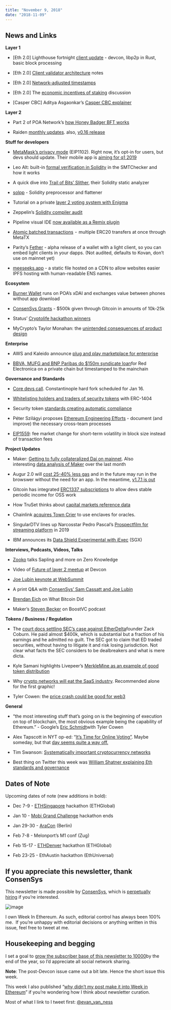 ```yaml
---
title: "November 9, 2018"
date: "2018-11-09"
---
```


## News and Links

**Layer 1**

- \[Eth 2.0\] Lighthouse fortnight [client update](https://t.umblr.com/redirect?z=https%3A%2F%2Flighthouse.sigmaprime.io%2Fupdate-03.html&t=Y2YwNjExNDA2ZmIwMGI5YjI1NzRlYjRjY2VkMjMwNTZjOWIxNjI1NSxkUnphNUxwaA%3D%3D&b=t%3AQ8svKXOQOFn4j1wJ-IeWRA&p=https%3A%2F%2Fwww.weekinethereum.com%2Fpost%2F179945284633%2Fnovember-9-2018&m=0) - devcon, libp2p in Rust, basic block processing  
    
- \[Eth 2.0\] [Client validator architecture](https://t.umblr.com/redirect?z=https%3A%2F%2Fhackmd.io%2Fs%2FrJl05Lk6X&t=ZDk0NzcwZjI0MmM4ODc0OTcyYmUxZWE2ZGQ4MWY3N2I0NTBkYzMwOSxkUnphNUxwaA%3D%3D&b=t%3AQ8svKXOQOFn4j1wJ-IeWRA&p=https%3A%2F%2Fwww.weekinethereum.com%2Fpost%2F179945284633%2Fnovember-9-2018&m=0) notes  
    
- \[Eth 2.0\] [Network-adjusted timestamps](https://t.umblr.com/redirect?z=https%3A%2F%2Fethresear.ch%2Ft%2Fnetwork-adjusted-timestamps%2F4187&t=ZjIwODM1NGVlZGNmZjMwYzFmYzJjNmZmNjlmZWYzZjk4Y2MyZmU2OCxkUnphNUxwaA%3D%3D&b=t%3AQ8svKXOQOFn4j1wJ-IeWRA&p=https%3A%2F%2Fwww.weekinethereum.com%2Fpost%2F179945284633%2Fnovember-9-2018&m=0)  
    
- \[Eth 2.0\] The [economic incentives of staking](https://t.umblr.com/redirect?z=https%3A%2F%2Fethresear.ch%2Ft%2Fthe-economic-incentives-of-staking-in-serenity%2F4157&t=ZTZmMWQyMjU4M2I4ZTVlZGI3MWQyZGFkNmRmYjUzYjZkY2E1ZjcwNSxkUnphNUxwaA%3D%3D&b=t%3AQ8svKXOQOFn4j1wJ-IeWRA&p=https%3A%2F%2Fwww.weekinethereum.com%2Fpost%2F179945284633%2Fnovember-9-2018&m=0) discussion  
    
- \[Casper CBC\] Aditya Asgaonkar’s [Casper CBC explainer](https://t.umblr.com/redirect?z=https%3A%2F%2Fmedium.com%2F%40aditya.asgaonkar%2Fcasper-cbc-simplified-2370922f9aa6&t=MWEyZjgxMmE2M2Y2MTBhZWQxNjZhY2JmOTgwZTg3YTczMzZjYjU4NCxkUnphNUxwaA%3D%3D&b=t%3AQ8svKXOQOFn4j1wJ-IeWRA&p=https%3A%2F%2Fwww.weekinethereum.com%2Fpost%2F179945284633%2Fnovember-9-2018&m=0)  
    

**Layer 2**

- Part 2 of POA Network’s [how Honey Badger BFT works](https://t.umblr.com/redirect?z=https%3A%2F%2Fmedium.com%2Fpoa-network%2Fpoa-network-how-honey-badger-bft-consensus-works-4b16c0f1ff94&t=OTNmZWY5YTg5ZmY3ZTAyODhmNWQ0NWJiYzY0OWQwYTA1ZDY5MTcxMyxkUnphNUxwaA%3D%3D&b=t%3AQ8svKXOQOFn4j1wJ-IeWRA&p=https%3A%2F%2Fwww.weekinethereum.com%2Fpost%2F179945284633%2Fnovember-9-2018&m=0)  
    
- Raiden [monthly updates](https://t.umblr.com/redirect?z=https%3A%2F%2Fmedium.com%2Fraiden-network%2Fraiden-pulse-2-news-from-september-and-october-6a6c6be8ad67&t=OTU3MzFhNzQ0NWY4YThiZTlkZjIxNDE0ZWZmMGUxODhkMTU5ZGI0MSxkUnphNUxwaA%3D%3D&b=t%3AQ8svKXOQOFn4j1wJ-IeWRA&p=https%3A%2F%2Fwww.weekinethereum.com%2Fpost%2F179945284633%2Fnovember-9-2018&m=0). also, [v0.16 release](https://t.umblr.com/redirect?z=https%3A%2F%2Fgithub.com%2Fraiden-network%2Fraiden%2Freleases%2Ftag%2Fv0.16.0&t=ZGUwNTg2NWYxNGNkNGM3YTcyMjJkNjVkNGMyMzAwZDdjYTkwOGYyNixkUnphNUxwaA%3D%3D&b=t%3AQ8svKXOQOFn4j1wJ-IeWRA&p=https%3A%2F%2Fwww.weekinethereum.com%2Fpost%2F179945284633%2Fnovember-9-2018&m=0)  
    

**Stuff for developers**

- [MetaMask’s privacy mode](https://t.umblr.com/redirect?z=https%3A%2F%2Fmedium.com%2Fmetamask%2Fintroducing-privacy-mode-42549d4870fa&t=ODZjMGVkOWI5NmExM2VjYWJkYTE0ZTVmMDg1Yzk5YWZkNTliZjEwYSxkUnphNUxwaA%3D%3D&b=t%3AQ8svKXOQOFn4j1wJ-IeWRA&p=https%3A%2F%2Fwww.weekinethereum.com%2Fpost%2F179945284633%2Fnovember-9-2018&m=0) (EIP1102). Right now, it’s opt-in for users, but devs should update. Their mobile app is [aiming for q1 2019](https://t.umblr.com/redirect?z=https%3A%2F%2Fmedium.com%2Fmetamask%2Fmetamask-monthly-october-64d12d4d1c9c&t=NjBhYzI3MWFmZTc3YzkzMGViNmRjZWI5ZGVjNzFmYWZlNjMwNDcxZSxkUnphNUxwaA%3D%3D&b=t%3AQ8svKXOQOFn4j1wJ-IeWRA&p=https%3A%2F%2Fwww.weekinethereum.com%2Fpost%2F179945284633%2Fnovember-9-2018&m=0)  
    
- Leo Alt: built-in [formal verification in Solidity](https://t.umblr.com/redirect?z=https%3A%2F%2Fmedium.com%2F%40leonardoalt%2Fformal-verification-in-solidity-5cbff7b7ff8&t=NmFhOWI0ZmRhMDNiODI3NTczOGRmNTU2MTZmYzZiZTliZWUwYzQzMSxkUnphNUxwaA%3D%3D&b=t%3AQ8svKXOQOFn4j1wJ-IeWRA&p=https%3A%2F%2Fwww.weekinethereum.com%2Fpost%2F179945284633%2Fnovember-9-2018&m=0) in the SMTChecker and how it works  
    
- A quick dive into [Trail of Bits’ Slither](https://t.umblr.com/redirect?z=https%3A%2F%2Fbshastry.github.io%2F2018%2F11%2F05%2FDeconstructing-ToBs-Slither.html&t=MmFiOTdjNjcwZDQwMzlkZDk5ZWVhYTdlZmUwZWY1NGRmMTllNDczYixkUnphNUxwaA%3D%3D&b=t%3AQ8svKXOQOFn4j1wJ-IeWRA&p=https%3A%2F%2Fwww.weekinethereum.com%2Fpost%2F179945284633%2Fnovember-9-2018&m=0), their Solidity static analyzer  
    
- [solpp](https://t.umblr.com/redirect?z=https%3A%2F%2Fgithub.com%2Fmerklejerk%2Fsolpp&t=YTk3NTIxNDM4N2Q1ZDkzMmE0MmZkYjhhMjRhZWU0MTQyYjc2MmZkYixkUnphNUxwaA%3D%3D&b=t%3AQ8svKXOQOFn4j1wJ-IeWRA&p=https%3A%2F%2Fwww.weekinethereum.com%2Fpost%2F179945284633%2Fnovember-9-2018&m=0) - Solidity preprocessor and flattener  
    
- Tutorial on a private [layer 2 voting system with Enigma](https://t.umblr.com/redirect?z=https%3A%2F%2Fblog.enigma.co%2Fsecret-voting-an-update-code-walkthrough-605e8635e725&t=OTAzNjM4MThkN2QwZmE3YmQ2YjMxMmNjMWU4MTJlNmVmMDViNWQ4ZSxkUnphNUxwaA%3D%3D&b=t%3AQ8svKXOQOFn4j1wJ-IeWRA&p=https%3A%2F%2Fwww.weekinethereum.com%2Fpost%2F179945284633%2Fnovember-9-2018&m=0)  
    
- Zeppelin’s [Solidity compiler audit](https://t.umblr.com/redirect?z=https%3A%2F%2Fblog.zeppelin.solutions%2Fsolidity-compiler-audit-8cfc0316a420&t=ZTA1NzhlMjg3NDEyMGMxOTM4ZGQxNDhlYzM0ZmU2NzUyMDJlODU3NixkUnphNUxwaA%3D%3D&b=t%3AQ8svKXOQOFn4j1wJ-IeWRA&p=https%3A%2F%2Fwww.weekinethereum.com%2Fpost%2F179945284633%2Fnovember-9-2018&m=0)  
    
- Pipeline visual IDE [now available as a Remix plugin](https://t.umblr.com/redirect?z=https%3A%2F%2Fwww.youtube.com%2Fwatch%3Fv%3DkOhmv9uj1mI&t=MDZjMjQwNmFmNTNkYTk4NzVjZmI4NDYxZmQ2OTFlMjY1NjA1NzFmZixkUnphNUxwaA%3D%3D&b=t%3AQ8svKXOQOFn4j1wJ-IeWRA&p=https%3A%2F%2Fwww.weekinethereum.com%2Fpost%2F179945284633%2Fnovember-9-2018&m=0)  
    
- [Atomic batched transactions](https://t.umblr.com/redirect?z=https%3A%2F%2Fmedium.com%2Flimechain%2Fatomic-batched-transactions-solving-erc-20-problems-through-metatx-a62e2b85c695&t=NGNjODdkMjkyNTY5OTJhZDQ0ODM0NThlMmQxNjAyM2ZiYWQxMDgxMyxkUnphNUxwaA%3D%3D&b=t%3AQ8svKXOQOFn4j1wJ-IeWRA&p=https%3A%2F%2Fwww.weekinethereum.com%2Fpost%2F179945284633%2Fnovember-9-2018&m=0)  -  multiple ERC20 transfers at once through MetaTX  
    
- Parity’s [Fether](https://t.umblr.com/redirect?z=https%3A%2F%2Fmedium.com%2Fparitytech%2Fparity-fether-alpha-is-here-a-decentralised-light-client-based-wallet-d9f5c992dfc8&t=YjNkNjFlNGRkYWRlYjc3Mjk0ZjBkYjM5ODU4YzI0NGUxNmFkZTQ4OCxkUnphNUxwaA%3D%3D&b=t%3AQ8svKXOQOFn4j1wJ-IeWRA&p=https%3A%2F%2Fwww.weekinethereum.com%2Fpost%2F179945284633%2Fnovember-9-2018&m=0) - alpha release of a wallet with a light client, so you can embed light clients in your dapps. (Not audited, defaults to Kovan, don’t use on mainnet yet)  
    
- [meeseeks.app](https://t.umblr.com/redirect?z=https%3A%2F%2Fmeeseeks.app%2F&t=NjhhMGZlYWEwNDViNTdjZjM3YjMwOTMyNTkxNDdiMDA3YWYyODJmOSxkUnphNUxwaA%3D%3D&b=t%3AQ8svKXOQOFn4j1wJ-IeWRA&p=https%3A%2F%2Fwww.weekinethereum.com%2Fpost%2F179945284633%2Fnovember-9-2018&m=0) - a static file hosted on a CDN to allow websites easier IPFS hosting with human-readable ENS names.  
    

**Ecosystem**

- [Burner Wallet](https://t.umblr.com/redirect?z=https%3A%2F%2Fmedium.com%2F%40austin_48503%2Fethereum-in-emerging-economies-b235f8dac2f2&t=YWFhNjhkNjIxNzc3ODAzNThiZWUwOGEwYWY5NzBhNmU1ZTAwZGQxZSxkUnphNUxwaA%3D%3D&b=t%3AQ8svKXOQOFn4j1wJ-IeWRA&p=https%3A%2F%2Fwww.weekinethereum.com%2Fpost%2F179945284633%2Fnovember-9-2018&m=0) runs on POA’s xDAI and exchanges value between phones without app download  
    
- [ConsenSys Grants](https://t.umblr.com/redirect?z=https%3A%2F%2Fcontent.consensys.net%2Fwp-content%2Fuploads%2FConsenSys-Grants-Press-Release_v1_10_18_18.pdf&t=ZTQ0MjYxOTdlNDJhYTI1NGMxOGRkNTVkNmVmZTljNDdmODU2YjRmZSxkUnphNUxwaA%3D%3D&b=t%3AQ8svKXOQOFn4j1wJ-IeWRA&p=https%3A%2F%2Fwww.weekinethereum.com%2Fpost%2F179945284633%2Fnovember-9-2018&m=0) - $500k given through Gitcoin in amounts of 10k-25k  
    
- Status’ [Cryptolife hackathon winners](https://t.umblr.com/redirect?z=https%3A%2F%2Four.status.im%2Fcryptolife-winners-round-up%2F&t=NWZiODVhZjgzZjFjNTdlMGM2YTg0YzEzYzNiZDhhNTVlNjhmNGVhMyxkUnphNUxwaA%3D%3D&b=t%3AQ8svKXOQOFn4j1wJ-IeWRA&p=https%3A%2F%2Fwww.weekinethereum.com%2Fpost%2F179945284633%2Fnovember-9-2018&m=0)  
    
- MyCrypto’s Taylor Monahan: the [unintended consequences of product design](https://t.umblr.com/redirect?z=https%3A%2F%2Fmedium.com%2Fmycrypto%2Fthe-unintended-consequences-of-product-design-d35fcdfe777d&t=NGUwNDU2YWFlODE3NjA0OTJiODljNTg4ZjlmOGNhZTIzMWExNDQzMixkUnphNUxwaA%3D%3D&b=t%3AQ8svKXOQOFn4j1wJ-IeWRA&p=https%3A%2F%2Fwww.weekinethereum.com%2Fpost%2F179945284633%2Fnovember-9-2018&m=0)  
    

**Enterprise**

- AWS and Kaleido announce [plug and play marketplace for enterprise](https://t.umblr.com/redirect?z=https%3A%2F%2Fkaleido.io%2Fkaleido-launches-blockchain-marketplace-with-plug-and-play-services-and-solution-partnership-program%2F&t=MTBjNDdiNTliNzkwNTk3ODRkYzY2OTZjNWZjODEwMzQ3MzIyMmQ4NyxkUnphNUxwaA%3D%3D&b=t%3AQ8svKXOQOFn4j1wJ-IeWRA&p=https%3A%2F%2Fwww.weekinethereum.com%2Fpost%2F179945284633%2Fnovember-9-2018&m=0)  
    
- [BBVA, MUFG and BNP Paribas do $150m syndicate loan](https://t.umblr.com/redirect?z=https%3A%2F%2Farchive.fo%2FcMRS2&t=ZDNhMDUxMDI0OTVhZjZmZTY2MzAwNjMxYTlkNTllYWJhYjEyNTQxMSxkUnphNUxwaA%3D%3D&b=t%3AQ8svKXOQOFn4j1wJ-IeWRA&p=https%3A%2F%2Fwww.weekinethereum.com%2Fpost%2F179945284633%2Fnovember-9-2018&m=0)for Red Electronica on a private chain but timestamped to the mainchain  
    

**Governance and Standards**

- [Core devs call](https://t.umblr.com/redirect?z=https%3A%2F%2Fyoutu.be%2FDUUOCDxvKbw&t=YzZhNDNhZmI3ZmNmZDFjMzZjMDc3OTczOWQ3YWVlY2RkYjY4MDkxZCxkUnphNUxwaA%3D%3D&b=t%3AQ8svKXOQOFn4j1wJ-IeWRA&p=https%3A%2F%2Fwww.weekinethereum.com%2Fpost%2F179945284633%2Fnovember-9-2018&m=0). Constantinople hard fork scheduled for Jan 16. 
    
- [Whitelisting holders and traders of security tokens](https://t.umblr.com/redirect?z=https%3A%2F%2Fmedium.com%2Ferc1404%2Frestricting-who-can-hold-and-trade-your-security-tokens-with-erc-1404-and-whitelisting-b8a1376f31d2%3Fref%3Dweekinethereum&t=Mjg1ZGMzMzVmMmMyNTBkYWM0MzA2NTcxNmEyM2NkYTA4NTU4NjFkMixkUnphNUxwaA%3D%3D&b=t%3AQ8svKXOQOFn4j1wJ-IeWRA&p=https%3A%2F%2Fwww.weekinethereum.com%2Fpost%2F179945284633%2Fnovember-9-2018&m=0) with ERC-1404  
    
- Security token [standards creating automatic compliance](https://t.umblr.com/redirect?z=https%3A%2F%2Fmedium.com%2Ffluidity%2Fautomatic-regulatory-compliance-with-ethereum-892f01ef9eaa&t=YTMxN2U2NzQ5OTdjYjE0OTdkNzNiNjI3YzVhZTQ3MzY4NGZiOWQ1YSxkUnphNUxwaA%3D%3D&b=t%3AQ8svKXOQOFn4j1wJ-IeWRA&p=https%3A%2F%2Fwww.weekinethereum.com%2Fpost%2F179945284633%2Fnovember-9-2018&m=0)  
    
- Péter Szilágyi proposes [Ethereum Engineering Efforts](https://t.umblr.com/redirect?z=https%3A%2F%2Fgithub.com%2Fkaralabe%2Feee&t=MTY3NjQ4OTIxYjNlZTExYjhmYmZlNTNjYzUwNDljZjkwODM1OTBlNixkUnphNUxwaA%3D%3D&b=t%3AQ8svKXOQOFn4j1wJ-IeWRA&p=https%3A%2F%2Fwww.weekinethereum.com%2Fpost%2F179945284633%2Fnovember-9-2018&m=0) - document (and improve) the necessary cross-team processes  
    
- [EIP1559](https://t.umblr.com/redirect?z=https%3A%2F%2Fgithub.com%2Fethereum%2FEIPs%2Fissues%2F1559&t=OWU0OGYzZWQ5NWYwMTU5OTNjMWE2NTBjNzU4ZmRlMzVkMGJlNjcxNCxkUnphNUxwaA%3D%3D&b=t%3AQ8svKXOQOFn4j1wJ-IeWRA&p=https%3A%2F%2Fwww.weekinethereum.com%2Fpost%2F179945284633%2Fnovember-9-2018&m=0): fee market change for short-term volatility in block size instead of transaction fees  
    

**Project Updates**

- Maker: [Getting to fully collateralized Dai on mainnet](https://t.umblr.com/redirect?z=https%3A%2F%2Fmedium.com%2Fmakerdao%2Fthe-road-to-mainnet-release-21931d47f857&t=NzhmZTI0MTAxMTI4NTYzYzUzNjBhYjRmN2IyMDg3NDIwYjlmNjgyMixkUnphNUxwaA%3D%3D&b=t%3AQ8svKXOQOFn4j1wJ-IeWRA&p=https%3A%2F%2Fwww.weekinethereum.com%2Fpost%2F179945284633%2Fnovember-9-2018&m=0). Also interesting [data analysis of Maker](https://t.umblr.com/redirect?z=https%3A%2F%2Fmedium.com%2F%40Trustless_State%2Fmakerdao-what-doesnt-kill-it-makes-it-stronger-7902285542ab&t=ZjJhODM1ZWE3ZTExYzQ4MjJjYmIwZTYzNWYwNWUwZTk0OTBmOTg2OCxkUnphNUxwaA%3D%3D&b=t%3AQ8svKXOQOFn4j1wJ-IeWRA&p=https%3A%2F%2Fwww.weekinethereum.com%2Fpost%2F179945284633%2Fnovember-9-2018&m=0) over the last month  
    
- Augur 2.0 will [cost 25-40% less gas](https://t.umblr.com/redirect?z=https%3A%2F%2Fmedium.com%2F%40AugurProject%2Faugur-weekly-report-november-7th-c4b7c6fd51ab&t=NTgyMzNjYmFiMTI1NTYxMmJlZTRkMmVkNmQ0MzE3NWY5MjFiN2RmMyxkUnphNUxwaA%3D%3D&b=t%3AQ8svKXOQOFn4j1wJ-IeWRA&p=https%3A%2F%2Fwww.weekinethereum.com%2Fpost%2F179945284633%2Fnovember-9-2018&m=0) and in the future may run in the browswer without the need for an app. In the meantime, [v1.7.1 is out](https://t.umblr.com/redirect?z=https%3A%2F%2Fgithub.com%2FAugurProject%2Faugur-app%2Freleases%2Ftag%2Fv1.7.1&t=ZDI3MjU3YzEzYzY1YzhmMWZmN2YzOTUwNzYwODlmZWU1YTZmYWNhZixkUnphNUxwaA%3D%3D&b=t%3AQ8svKXOQOFn4j1wJ-IeWRA&p=https%3A%2F%2Fwww.weekinethereum.com%2Fpost%2F179945284633%2Fnovember-9-2018&m=0)  
    
- Gitcoin has integrated [ERC1337 subscriptions](https://t.umblr.com/redirect?z=https%3A%2F%2Fmedia.consensys.net%2Fsubscription-services-on-the-blockchain-are-here-a6b6a097dd4&t=ZjExNTRkOGFiYTMxMmFjZDEyNGVmOGI2Yzk0YmMzMThlMWI1N2YzOSxkUnphNUxwaA%3D%3D&b=t%3AQ8svKXOQOFn4j1wJ-IeWRA&p=https%3A%2F%2Fwww.weekinethereum.com%2Fpost%2F179945284633%2Fnovember-9-2018&m=0) to allow devs stable periodic income for OSS work  
    
- How TruSet thinks about [capital markets reference data](https://t.umblr.com/redirect?z=https%3A%2F%2Fmedia.consensys.net%2Fthe-quest-for-clean-data-33d36343ff65&t=ZTQ4YjRjZGM5MzdmZmM2MGU5NGI3NzAzMmRlZjg5ZWY0YjYwY2RiZSxkUnphNUxwaA%3D%3D&b=t%3AQ8svKXOQOFn4j1wJ-IeWRA&p=https%3A%2F%2Fwww.weekinethereum.com%2Fpost%2F179945284633%2Fnovember-9-2018&m=0)  
    
- Chainlink [acquires Town Crier](https://t.umblr.com/redirect?z=https%3A%2F%2Fwww.prnewswire.com%2Fnews-releases%2Fchainlink-acquires-town-crier-from-the-initiative-for-cryptocurrencies-and-contracts-300741835.html%3Ftc%3Dweekinethereum&t=NjljM2Y4MDcyMzYyMjE2MzY5NTdiNTlhN2U0ODZkY2JkZWNkZWZjMyxkUnphNUxwaA%3D%3D&b=t%3AQ8svKXOQOFn4j1wJ-IeWRA&p=https%3A%2F%2Fwww.weekinethereum.com%2Fpost%2F179945284633%2Fnovember-9-2018&m=0) to use enclaves for oracles.  
    
- SingularDTV lines up Narcosstar Pedro Pascal’s [Prospect](https://t.umblr.com/redirect?z=https%3A%2F%2Fvariety.com%2F2018%2Ffilm%2Fnews%2Fpedro-pascal-prospect-dust-platform-1202943690%2Famp%2F&t=Yzg2NDZjYjdlYTcxZmIzYmJlZjJjYThmMjdmNmI0NzMwN2JkNzFkZSxkUnphNUxwaA%3D%3D&b=t%3AQ8svKXOQOFn4j1wJ-IeWRA&p=https%3A%2F%2Fwww.weekinethereum.com%2Fpost%2F179945284633%2Fnovember-9-2018&m=0)[film for streaming platform](https://t.umblr.com/redirect?z=https%3A%2F%2Fvariety.com%2F2018%2Ffilm%2Fnews%2Fpedro-pascal-prospect-dust-platform-1202943690%2Famp%2F&t=Yzg2NDZjYjdlYTcxZmIzYmJlZjJjYThmMjdmNmI0NzMwN2JkNzFkZSxkUnphNUxwaA%3D%3D&b=t%3AQ8svKXOQOFn4j1wJ-IeWRA&p=https%3A%2F%2Fwww.weekinethereum.com%2Fpost%2F179945284633%2Fnovember-9-2018&m=0) in 2019  
    
- IBM announces its [Data Shield Experimental with iExec](https://t.umblr.com/redirect?z=https%3A%2F%2Fwww.ibm.com%2Fblogs%2Fbluemix%2F2018%2F11%2Fannouncing-ibm-cloud-data-shield-experimental%2F&t=YmZhZDdkYTk4NGI2NTEwZDA0ZDJjMmM3Mjk4NTQxNWY4NTU1MDBjNyxkUnphNUxwaA%3D%3D&b=t%3AQ8svKXOQOFn4j1wJ-IeWRA&p=https%3A%2F%2Fwww.weekinethereum.com%2Fpost%2F179945284633%2Fnovember-9-2018&m=0) (SGX)  
    

**Interviews, Podcasts, Videos, Talks**

- [Zooko](https://t.umblr.com/redirect?z=https%3A%2F%2Fwww.zeroknowledge.fm%2F50&t=MDhhMmI0ZGNkNjkzMTBkOWQ5ZWIzMWMwMzg2M2Q0OTBmMTIzM2E5NCxkUnphNUxwaA%3D%3D&b=t%3AQ8svKXOQOFn4j1wJ-IeWRA&p=https%3A%2F%2Fwww.weekinethereum.com%2Fpost%2F179945284633%2Fnovember-9-2018&m=0) talks Sapling and more on Zero Knowledge  
    
- Video of [Future of layer 2 meetup](https://t.umblr.com/redirect?z=https%3A%2F%2Fwww.youtube.com%2Fwatch%3Fv%3DAkl70GiUcl8&t=MDI1MWVhNGFhZWRlYzk3ZDM2ODNlNjYzNjU1ZjkyY2UzZmYzMmRhNCxkUnphNUxwaA%3D%3D&b=t%3AQ8svKXOQOFn4j1wJ-IeWRA&p=https%3A%2F%2Fwww.weekinethereum.com%2Fpost%2F179945284633%2Fnovember-9-2018&m=0) at Devcon  
    
- [Joe Lubin keynote at WebSummit](https://t.umblr.com/redirect?z=https%3A%2F%2Fwww.youtube.com%2Fwatch%3Fv%3DgEygkwhPdDk&t=ODdmOWFkYTBjMTUxNjI3Mzg4YzRiZWRhOGNiNDk2NDk3NTk4NjI4MyxkUnphNUxwaA%3D%3D&b=t%3AQ8svKXOQOFn4j1wJ-IeWRA&p=https%3A%2F%2Fwww.weekinethereum.com%2Fpost%2F179945284633%2Fnovember-9-2018&m=0)  
    
- A print Q&A with [ConsenSys’ Sam Cassatt and Joe Lubin](https://t.umblr.com/redirect?z=https%3A%2F%2Fhackernoon.com%2Fnew-protocols-for-old-asset-classes-4f1a8a18a0b7&t=MzkzMmM2OWU2NzYxYjVhMGJkODY2MjA3M2EzNzljMmJiYTUxZmYyOSxkUnphNUxwaA%3D%3D&b=t%3AQ8svKXOQOFn4j1wJ-IeWRA&p=https%3A%2F%2Fwww.weekinethereum.com%2Fpost%2F179945284633%2Fnovember-9-2018&m=0)  
    
- [Brendan Eich](https://t.umblr.com/redirect?z=https%3A%2F%2Fwww.whatbitcoindid.com%2Fpodcast%2Fbraves-brendan-eich-on-fixing-online-advertising&t=YTE4MTU5NWQ3M2EzMzZjMjc4ZDM4NzMwNDYxNjA2YTg4ZTNjZjQxZCxkUnphNUxwaA%3D%3D&b=t%3AQ8svKXOQOFn4j1wJ-IeWRA&p=https%3A%2F%2Fwww.weekinethereum.com%2Fpost%2F179945284633%2Fnovember-9-2018&m=0) on What Bitcoin Did  
    
- Maker’s [Steven Becker](https://t.umblr.com/redirect?z=https%3A%2F%2Ftheboostvcpodcast.simplecast.fm%2Fmakerdao&t=ZmFjM2Y4NTBmN2Q2NGIyMjAyYzY4NGVjYTJiYjEzYTE3MDliZThlNCxkUnphNUxwaA%3D%3D&b=t%3AQ8svKXOQOFn4j1wJ-IeWRA&p=https%3A%2F%2Fwww.weekinethereum.com%2Fpost%2F179945284633%2Fnovember-9-2018&m=0) on BoostVC podcast  
    

**Tokens / Business / Regulation**

- The [court docs settling SEC’s case against EtherDelta](https://t.umblr.com/redirect?z=https%3A%2F%2Fwww.sec.gov%2Flitigation%2Fadmin%2F2018%2F34-84553.pdf&t=ZTk2ZjdmMzM4Nzk4NDQxMTVmZGMxZTZjMTI2M2YxMWE4ZjE3YTkwZSxkUnphNUxwaA%3D%3D&b=t%3AQ8svKXOQOFn4j1wJ-IeWRA&p=https%3A%2F%2Fwww.weekinethereum.com%2Fpost%2F179945284633%2Fnovember-9-2018&m=0)founder Zack Coburn. He paid almost $400k, which is substantial but a fraction of his earnings and he admitted no guilt. The SEC got to claim that ED traded securities, without having to litigate it and risk losing jurisdiction. Not clear what facts the SEC considers to be dealbreakers and what is mere dicta.  
    
- Kyle Samani highlights Livepeer’s [MerkleMine as an example of good token distribution](https://t.umblr.com/redirect?z=https%3A%2F%2Fmulticoin.capital%2F2018%2F11%2F09%2Fnew-models-for-token-distribution%2F&t=NTUzZDZjN2ZiNDUzMTExMjFkYTY1YjkxMThmZDEyMjZlMjcwYWQwOSxkUnphNUxwaA%3D%3D&b=t%3AQ8svKXOQOFn4j1wJ-IeWRA&p=https%3A%2F%2Fwww.weekinethereum.com%2Fpost%2F179945284633%2Fnovember-9-2018&m=0)  
    
- Why [crypto networks will eat the SaaS industry](https://t.umblr.com/redirect?z=https%3A%2F%2Fmedium.com%2Fwyre-capital%2Fwhy-crypto-networks-will-eat-the-saas-industry-3102b566c63a&t=YTJkZWNlNTExZjFjMzQ0ZTdhNjExZTJkODBlOTg5ZDk3NDBiZDMwYSxkUnphNUxwaA%3D%3D&b=t%3AQ8svKXOQOFn4j1wJ-IeWRA&p=https%3A%2F%2Fwww.weekinethereum.com%2Fpost%2F179945284633%2Fnovember-9-2018&m=0). Recommended alone for the first graphic!  
    
- Tyler Cowen: the [price crash could be good for web3](https://t.umblr.com/redirect?z=https%3A%2F%2Fwww.bloomberg.com%2Fopinion%2Farticles%2F2018-11-06%2Fthe-crypto-crash-how-a-price-collapse-could-be-good-thing%3Fcmpid%3Dweekinethereum&t=NThmYmYxZThiMzZiM2NlNWI4ZmQ2MmM1MGQ3NWUzNmZhYzlhOWQ3MSxkUnphNUxwaA%3D%3D&b=t%3AQ8svKXOQOFn4j1wJ-IeWRA&p=https%3A%2F%2Fwww.weekinethereum.com%2Fpost%2F179945284633%2Fnovember-9-2018&m=0)  
    

**General**

- “the most interesting stuff that’s going on is the beginning of execution on top of blockchain, the most obvious example being the capability of Ethereum.” - Google’s [Eric Schmidt](https://t.umblr.com/redirect?z=https%3A%2F%2Fwww.reddit.com%2Fr%2Fethereum%2Fcomments%2F9v29ce%2Feric_schmidt_comments_on_ethereum%2Fe99i96f%2F&t=OWQ1OGI0MjY2NTY2Y2UwZjU4MGE0NzkzOTJlZDc0NzFjZWU0MjI2ZSxkUnphNUxwaA%3D%3D&b=t%3AQ8svKXOQOFn4j1wJ-IeWRA&p=https%3A%2F%2Fwww.weekinethereum.com%2Fpost%2F179945284633%2Fnovember-9-2018&m=0)with Tyler Cowen  
    
- Alex Tapscott in NYT op-ed: “[It’s Time for Online Voting”](https://t.umblr.com/redirect?z=https%3A%2F%2Fwww.nytimes.com%2F2018%2F11%2F05%2Fopinion%2Fonline-blockchain-voting.html&t=Y2UxN2E5MjYzZDA4M2FlOTgwNzhiNWJmZWUzMWZkOGY3ZGVlZjhkMCxkUnphNUxwaA%3D%3D&b=t%3AQ8svKXOQOFn4j1wJ-IeWRA&p=https%3A%2F%2Fwww.weekinethereum.com%2Fpost%2F179945284633%2Fnovember-9-2018&m=0). Maybe someday, but that [day seems quite a way off.](https://twitter.com/mattblaze/status/1060297629534429184)  
    
- Tim Swanson: [Systematically important cryptocurrency networks](https://t.umblr.com/redirect?z=https%3A%2F%2Ffintechpolicy.org%2F%3Fp%3D30609&t=Nzc4ODI3N2EyNDVjZjgzNWM0YTMyZjZjOTgwNDM2Y2QxMTZlNTQ2ZSxkUnphNUxwaA%3D%3D&b=t%3AQ8svKXOQOFn4j1wJ-IeWRA&p=https%3A%2F%2Fwww.weekinethereum.com%2Fpost%2F179945284633%2Fnovember-9-2018&m=0)  
    
- Best thing on Twitter this week was [William Shatner explaining Eth standards and governance](https://twitter.com/WilliamShatner/status/1060304446079397888)  
    

## Dates of Note

Upcoming dates of note (new additions in bold):

- Dec 7-9 - [ETHSingapore](https://t.umblr.com/redirect?z=https%3A%2F%2Fethsingapore.co%2F&t=OGMyNjVkMmY4NjE1YzQ5NDYzOGViZTgyZGIwNTEwNGNmYzg5Y2NjMyxkUnphNUxwaA%3D%3D&b=t%3AQ8svKXOQOFn4j1wJ-IeWRA&p=https%3A%2F%2Fwww.weekinethereum.com%2Fpost%2F179945284633%2Fnovember-9-2018&m=0) hackathon (ETHGlobal)  
    
- Jan 10 - [Mobi Grand Challenge](https://t.umblr.com/redirect?z=https%3A%2F%2Fmobihacks.devpost.com%2F&t=NWU3ZWNlMGE0ZjI1OTkzZDRiNTU2Yjc1NGNmOGY1YjJiZDQyZDQzYixkUnphNUxwaA%3D%3D&b=t%3AQ8svKXOQOFn4j1wJ-IeWRA&p=https%3A%2F%2Fwww.weekinethereum.com%2Fpost%2F179945284633%2Fnovember-9-2018&m=0) hackathon ends  
    
- Jan 29-30 - [AraCon](https://t.umblr.com/redirect?z=https%3A%2F%2Fblog.aragon.org%2Fannouncing-aracon-the-aragon-conference%2F&t=ZmRlNGJlNDUwZTIyYjUyNDM2NjE2MzM4Y2VkZTVmZTk3NTg0Y2M1NSxkUnphNUxwaA%3D%3D&b=t%3AQ8svKXOQOFn4j1wJ-IeWRA&p=https%3A%2F%2Fwww.weekinethereum.com%2Fpost%2F179945284633%2Fnovember-9-2018&m=0) (Berlin)  
    
- Feb 7-8 - Melonport’s M1 conf (Zug)  
    
- Feb 15-17 - [ETHDenver](https://t.umblr.com/redirect?z=https%3A%2F%2Fwww.ethdenver.com%2F&t=OTZmZDRlNjNlYWFlMWNiNTA3NWUxM2RlYjFkODUyZjZjOTMwMjY2OCxkUnphNUxwaA%3D%3D&b=t%3AQ8svKXOQOFn4j1wJ-IeWRA&p=https%3A%2F%2Fwww.weekinethereum.com%2Fpost%2F179945284633%2Fnovember-9-2018&m=0) hackathon (ETHGlobal)  
    
- Feb 23-25 - EthAustin hackathon (EthUniversal)  
    

## If you appreciate this newsletter, thank ConsenSys

This newsletter is made possible by [ConsenSys](https://t.umblr.com/redirect?z=https%3A%2F%2Fconsensys.net%2F&t=M2IyODQ2NmExN2EyMGM4N2QzOWE1ZjA5ZmMzNDZlY2UyYmVhOGQ1MixkUnphNUxwaA%3D%3D&b=t%3AQ8svKXOQOFn4j1wJ-IeWRA&p=https%3A%2F%2Fwww.weekinethereum.com%2Fpost%2F179945284633%2Fnovember-9-2018&m=0), which is [perpetually hiring](https://t.umblr.com/redirect?z=http%3A%2F%2Fgrnh.se%2Fslxih51&t=OWJjNjgwODgyZGYwYWM1MWNlZjUxMDI0Mzg2OWZmNjhlZmE1ZGMyOCxkUnphNUxwaA%3D%3D&b=t%3AQ8svKXOQOFn4j1wJ-IeWRA&p=https%3A%2F%2Fwww.weekinethereum.com%2Fpost%2F179945284633%2Fnovember-9-2018&m=0) if you’re interested.  
  

![image](https://66.media.tumblr.com/e25d646c06cd8f6f4de08c91d301ee95/tumblr_inline_phydpzdhx61rxca3y_250.jpg)

  
I own Week In Ethereum. As such, editorial control has always been 100% me.  If you’re unhappy with editorial decisions or anything written in this issue, feel free to tweet at me.

## Housekeeping and begging

  
I set a goal to [grow the subscriber base of this newsletter to 10000](https://t.umblr.com/redirect?z=https%3A%2F%2Fwww.evanvanness.com%2Fpost%2F179907460391%2Fweek-in-eth-10k&t=MWM0YjNlNDZmNGM4YzQ2MzY1NzM0NDhhOTAzMTEwM2IzZWZiZGEyNyxkUnphNUxwaA%3D%3D&b=t%3AQ8svKXOQOFn4j1wJ-IeWRA&p=https%3A%2F%2Fwww.weekinethereum.com%2Fpost%2F179945284633%2Fnovember-9-2018&m=0)by the end of the year, so I’d appreciate all social network sharing.

**Note**: The post-Devcon issue came out a bit late. Hence the short issue this week.  

This week I also published “[why didn’t my post make it into Week in Ethereum](https://t.umblr.com/redirect?z=https%3A%2F%2Fwww.evanvanness.com%2Fpost%2F179914035841%2Fwhy-didnt-my-post-make-the-newsletter&t=ZjhiNzk4ZDEwOTE0NDQzOWZhMjE5Njg3ZWU3ZDE3YjdmN2FhNDJlMCxkUnphNUxwaA%3D%3D&b=t%3AQ8svKXOQOFn4j1wJ-IeWRA&p=https%3A%2F%2Fwww.weekinethereum.com%2Fpost%2F179945284633%2Fnovember-9-2018&m=0)” if you’re wondering how I think about newsletter curation.

  
Most of what I link to I tweet first: [@evan\_van\_ness](https://twitter.com/evan_van_ness)
